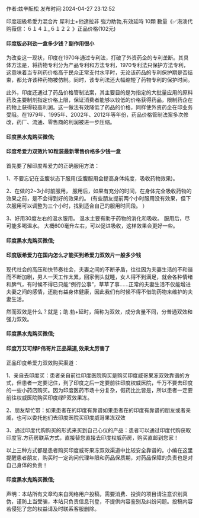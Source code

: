 <p>作者:兹辛酝松 发布时间:2024-04-27 23:12:52</p>
<p>印度超級希愛力混合片 犀利士+他達拉非 強力助勃,有效延時 10顆 數量《✅港澳代购薇信：６１４１_６１２２ 》正品价格(102元)<p>
									<h4>印度版必利劲一盒多少钱？副作用很小</h4><p>为改变这一现状，印度在1970年通过专利法，打破了外资药企的专利垄断。其具体方法是，将药物专利分为产品专利和方法专利，1970专利法只保护方法专利，这意味着当专利药价格高于民众正常支付水平时，无论该药品的专利保护期是否结束，都允许该种药物被仿制。同时，该专利法还大幅缩短了药物专利的保护时间。</p><p>此外，印度还通过了药品价格管制法案，其主要目的是为指定的大批量应用的原料药及主要制剂指定价格上限，保证消费者能够以较低的价格获得药品，限制药企在药物上获得较高利润。这一做法有效降低了药品的价格，同样使外资药企在印业务受阻。在1979年、1995年、2002年、2012年等年份，药品价格管制法案多次修改，药厂、流通、零售商的利润被进一步压缩。</p><p></p><h4>	印度黑水鬼购买微信;</h4><p></p><h4>印度希爱力双效片10粒装最新零售价格多少钱一盒</h4><p>首先要了解印度希爱力的正确服用方法：</p><p>1、不要忘记在空腹状态下服用(空腹服用会提高身体纯度，吸收药物效果)。</p><p> 2、在做的2~3小时前服用， 服用后，如果有充分的时间，在身体完全吸收药物的效果之前，是不会得到好的效果的。 (有些朋友提前两个小时服用没有效果，但下次服用可以调整为三个小时，找到适合自己的服用时间段。 ）</p><p> 3、好用30度左右的温水服用。 温水主要有助于药物的消化和吸收。 服用后，尽可能多喝温水。 大概600毫升左右，可以促进吸收，这样效果会更好一些。</p><p></p><h4>	印度黑水鬼购买微信;</h4><p></p><h4>印度版希爱力在国内怎么才能买到希爱力双效片一般多少钱</h4><p>现代社会的高压和快节奏社会，夫妻之间的不断矛盾，往往因为夫妻生活的不和谐而不断加剧，男人一天工作太累，回家倒头就睡，女人得不到满足，就会各种情绪和脾气，有时候不得已只能“例行公事”，草草了事……正常的夫妻生活不仅能增进夫妻之间的感情，还能有益身体健康，因此我们有时候不得不借助药物来维护的夫妻生活。</p><p>然而双效是什么？就是；助.勃+延时，简称为双效，成分含量不同，分普通双效和强力双效。</p><p></p><h4>	印度黑水鬼购买微信;</h4><p></p><h4>印度万艾可绿P伟哥片正品渠道,效果太厉害了</h4><p>正品印度希爱力双效购买渠道：</p><p>1、亲自去印度买：患者亲自前往印度医院购买是购买印度威哥果冻双效靠谱的方式，但患者一定要记住，到了印度之后一定要前往印度权威医院，千万不要去印度的一些小药店购买。因为印度医药市场十分复杂，假药比比皆是，所以患者一定要前往权威医院购买印度绿P双效果冻。</p><p>2、朋友帮忙带：如果患者在的印度有靠谱如果患者在的印度有靠谱的朋友或者亲戚，也可以委托他们去印度医院买印度威哥果冻双效</p><p>3、通过印度代购购买的形式来买到自己心仪的产品：患者可以通过印度代购获取印度官.方药房联系方式，直接替您直接去印度权威药房，购买直邮到您家！</p><p>以上三种方式都是患者购买印度威哥果冻双效渠道中比较安全靠谱的。小编在这里提醒患者朋友，购买时一定询问代理年限和药品保质期，对药品保障的负责也是对自己身体的负责！</p><p></p><h4>	印度黑水鬼购买微信;</h4>				声明：本站所有文章均来自网络用户投稿，需要消费、投资的项目请注意识别真伪，谨防上当受骗，本站只负责信息刊登，不提供内容鉴别及纠纷问题。投稿内容若侵犯了您的权益请及时联系客服删除。				
